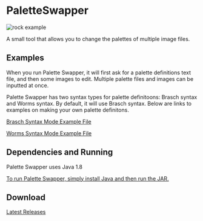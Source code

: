 # PaletteSwapper
![rock example](https://user-images.githubusercontent.com/6147299/43259782-1362a72a-909d-11e8-8054-eb8216f421c3.png)

A small tool that allows you to change the palettes of multiple image files. 

## Examples
When you run Palette Swapper, it will first ask for a palette definitions text file, and then some images to edit. Multiple palette files and images can be inputted at once.

Palette Swapper has two syntax types for palette definitoons: Brasch syntax and Worms syntax. By default, it will use Brasch syntax. Below are links to examples on making your own palette definitons.

[Brasch Syntax Mode Example File](https://github.com/SkyAphid/PaletteSwapper/blob/master/PaletteSwapper/RockPaletteVerBrasch.txt)

[Worms Syntax Mode Example File](https://github.com/SkyAphid/PaletteSwapper/blob/master/PaletteSwapper/RockPaletteVerWorms.txt)

## Dependencies and Running
Palette Swapper uses Java 1.8

[To run Palette Swapper, simply install Java and then run the JAR.](https://java.com/en/download/)

## Download
[Latest Releases](https://github.com/SkyAphid/PaletteSwapper/releases)
